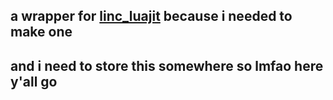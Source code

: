 ## a wrapper for [linc_luajit](https://github.com/superpowers04/linc_luajit) because i needed to make one
## and i need to store this somewhere so lmfao here y'all go
